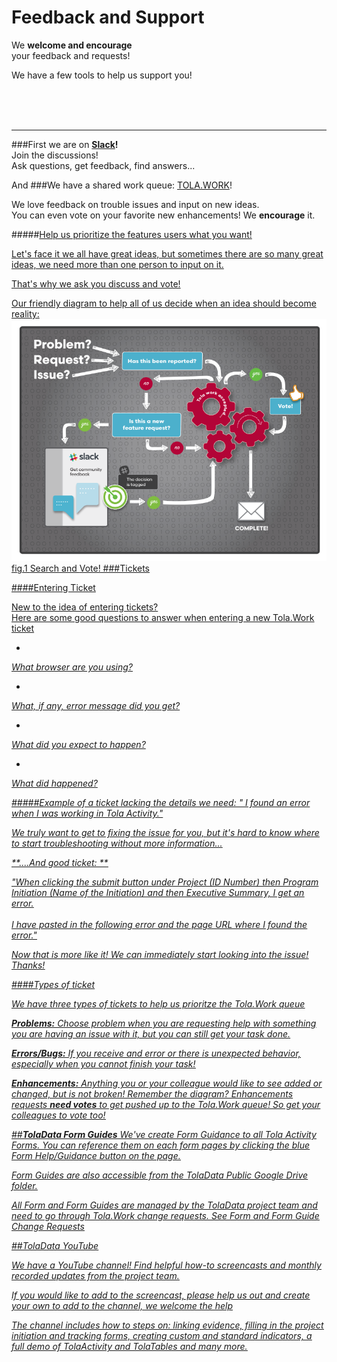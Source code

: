 # Feedback and Support
We <b>welcome and encourage</b> <br> your feedback and requests! <br>

We have a few tools to help us support you!
<br>
<br>
<br>

<br>


---




###First we are on **[Slack](https://tola-users.slack.com/messages/general/)!** <br>
Join the discussions! <br>
Ask questions, get feedback, find answers...

And 
###We have a shared work queue: [TOLA.WORK](http://tola.work)!

We love feedback on trouble issues and input on new ideas. 
<br>You can even vote on your favorite new enhancements! We **encourage** it. 

#####<u>Help us prioritize the features users what you want!

Let's face it we all have great ideas, but sometimes there are so many great ideas, we need more than one person to input on it.

That's why we ask you discuss and vote! 

Our friendly diagram to help all of us decide when an idea should become reality:
![](images/TolaWorkRequest.png)
fig.1 [Search](http://tola.work/helpdesk/tickets/)
 and [Vote!](http://tola.work/helpdesk/tickets/)
###Tickets

####Entering Ticket

New to the idea of entering tickets? <br> Here are some good questions to answer when entering a new [Tola.Work](http://tola.work) ticket 

* 
<i>What browser are you using?

* 
<i>What, if any, error message did you get?

* 
<i>What did you expect to happen?

* 
<i>What did happened? 

#####<u>Example of a ticket lacking the details we need:
" I found an error when I was working in Tola Activity."

<i>We truly want to get to fixing the issue for you, but it's hard to know where to start troubleshooting without more information...

**<u>....And good ticket: **

"When clicking the submit button under Project (ID Number) then Program Initiation (Name of the Initiation)  and then Executive Summary, I get an error. 
<br><br>
I have pasted in the following error and the page URL where I found the error."

<i> Now that is more like it! We can immediately start looking into the issue! Thanks!

####Types of ticket

We have three types of tickets to help us prioritze the Tola.Work queue

<b>Problems:</b> Choose problem when you are requesting help with something you are having an issue with it, but you can still get your task done.

<b>Errors/Bugs:</b> If you receive and error or there is unexpected behavior, especially when you cannot finish your task!

<b>Enhancements:</b> 
Anything you or your colleague would like to see added or changed, but is not broken!  Remember the diagram? Enhancements requests **need votes** to get pushed up to the Tola.Work queue! So get your colleagues to vote too!

##**TolaData Form Guides**
We've create Form Guidance to all Tola Activity Forms. You can reference them on each form pages by clicking the blue Form Help/Guidance button on the page.


           
Form Guides are also accessible from the TolaData Public Google Drive folder.

All Form and Form Guides are managed by the TolaData project team and need to go through Tola.Work change requests. 
See Form and Form Guide Change Requests

##TolaData YouTube

We have a [YouTube channel](https://www.youtube.com/channel/UCBVZf-TVxQ3aNhJUOXB71nQ)!
Find helpful how-to screencasts and monthly recorded updates from the project team. 

If you would like to add to the screencast, please help us out and create your own to add to the channel, we welcome the help


The channel includes how to steps on: linking evidence, filling in the project initiation and tracking forms, creating custom and standard indicators, a full demo of TolaActivity and TolaTables and many more. 


